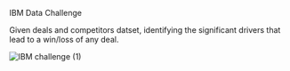 IBM Data Challenge

Given deals and competitors datset, identifying the significant drivers that lead to a win/loss of any deal.

![IBM challenge (1)](https://github.com/Palak-B/Classification-Project/assets/24750162/3f8eb10a-831a-4387-aea2-f7f49cf4ac2c)

